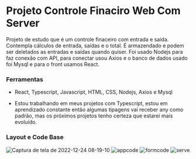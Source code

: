 <h1> Projeto Controle Finaciro Web Com Server </h1>

Projeto de estudo que é um controle finaceiro com entrada e saída. Contempla cálculos de entrada, saídas e o total.
É armazendado e podem ser deletados as entradas e saídas quando quiser. 
Foi usado Nodejs para faz conexão com API, para conectar usou Axios e o banco de dados usado foi Mysql e para o front usamos React.

<h3> Ferramentas </h3>

 - React, Typescript, Javascript, HTML, CSS, Nodejs, Axios e Mysql
 
 - Estou trabalhando em meus projetos com Typescript, estou em aprendizado constante então algumas tipagens vai receber any como padrão, mas os próximos  projetos tenho certeza que estarei mais evoluído.

<h3> Layout e Code Base</h3>

![Captura de tela de 2022-12-24 08-19-10](https://user-images.githubusercontent.com/82332461/209435891-7059feca-4c85-4264-bf30-52450453a5be.png)
![appcode](https://user-images.githubusercontent.com/82332461/209435894-96e6fc63-dab7-44d4-83e8-4d653cfcfe50.png)
![formcode](https://user-images.githubusercontent.com/82332461/209435896-48b36736-0165-41ae-8a45-464347aaad89.png)
![serve](https://user-images.githubusercontent.com/82332461/209435906-1754d3ff-04b3-4987-bb40-714fd8701ff4.png)
